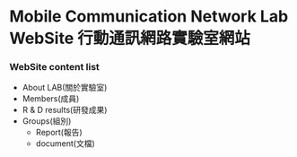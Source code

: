 # Mobile Communication Network Lab WebSite 行動通訊網路實驗室網站

### WebSite content list
  - About LAB(關於實驗室)
  - Members(成員)
  - R & D results(研發成果)
  - Groups(組別)
     - Report(報告)
     - document(文檔)
